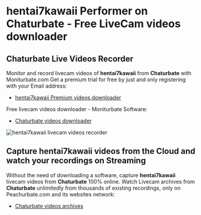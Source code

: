 # hentai7kawaii Performer on Chaturbate - Free LiveCam videos downloader

## Chaturbate Live Videos Recorder

Monitor and record livecam videos of **hentai7kawaii** from **Chaturbate** with Moniturbate.com
Get a premium trial for free by just and only registering with your Email address:
* [hentai7kawaii Premium videos downloader](https://moniturbate.com/request-demo-licence-key.html)

Free livecam videos downloader - Moniturbate Software:
* [Chaturbate videos downloader](https://moniturbate.com/moniturbate-download-software.html)

![hentai7kawaii livecam videos recorder](https://peachurnet.com/templates/moniturbate-software.png)


## Capture hentai7kawaii videos from the Cloud and watch your recordings on Streaming

Without the need of downloading a software, capture **hentai7kawaii** livecam videos from **Chaturbate** 100% online.
Watch Livecam archives from **Chaturbate** unlimitedly from thousands of existing recordings, only on Peachurbate.com and its websites network:
* [Chaturbate videos archives](https://peachurnet.com/)